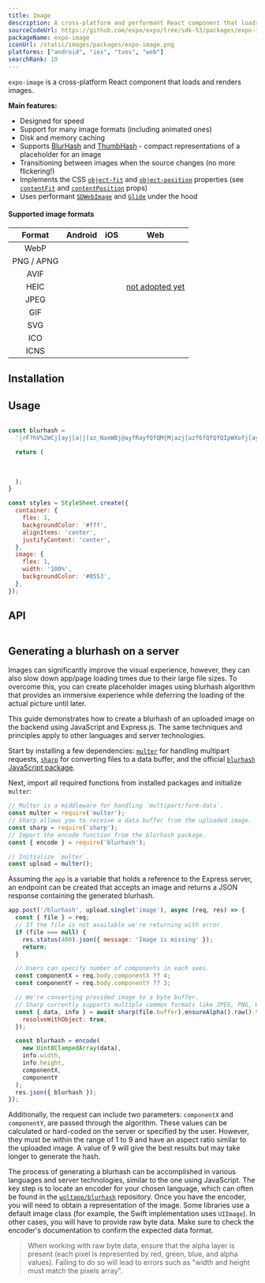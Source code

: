 ```yaml
---
title: Image
description: A cross-platform and performant React component that loads and renders images.
sourceCodeUrl: https://github.com/expo/expo/tree/sdk-53/packages/expo-image
packageName: expo-image
iconUrl: /static/images/packages/expo-image.png
platforms: ["android", "ios", "tvos", "web"]
searchRank: 10
---
```


`expo-image` is a cross-platform React component that loads and renders images.

**Main features:**

- Designed for speed
- Support for many image formats (including animated ones)
- Disk and memory caching
- Supports [BlurHash](https://blurha.sh) and [ThumbHash](https://evanw.github.io/thumbhash/) - compact representations of a placeholder for an image
- Transitioning between images when the source changes (no more flickering!)
- Implements the CSS [`object-fit`](https://developer.mozilla.org/en-US/docs/Web/CSS/object-fit) and [`object-position`](https://developer.mozilla.org/en-US/docs/Web/CSS/object-position) properties (see [`contentFit`](#contentfit) and [`contentPosition`](#contentposition) props)
- Uses performant [`SDWebImage`](https://github.com/SDWebImage/SDWebImage) and [`Glide`](https://github.com/bumptech/glide) under the hood

#### Supported image formats

|   Format   |   Android   |     iOS     |                          Web                           |
| :--------: | :---------: | :---------: | :----------------------------------------------------: |
|    WebP    |  |  |                                             |
| PNG / APNG |  |  |                                             |
|    AVIF    |  |  |                                             |
|    HEIC    |  |  |  [not adopted yet](https://caniuse.com/heif) |
|    JPEG    |  |  |                                             |
|    GIF     |  |  |                                             |
|    SVG     |  |  |                                             |
|    ICO     |  |  |                                             |
|    ICNS    |   |  |                                              |

## Installation

## Usage

```jsx

const blurhash =
  '|rF?hV%2WCj[ayj[a|j[az_NaeWBj@ayfRayfQfQM{M|azj[azf6fQfQfQIpWXofj[ayj[j[fQayWCoeoeaya}j[ayfQa{oLj?j[WVj[ayayj[fQoff7azayj[ayj[j[ayofayayayj[fQj[ayayj[ayfjj[j[ayjuayj[';

  return (
    
      
    
  );
}

const styles = StyleSheet.create({
  container: {
    flex: 1,
    backgroundColor: '#fff',
    alignItems: 'center',
    justifyContent: 'center',
  },
  image: {
    flex: 1,
    width: '100%',
    backgroundColor: '#0553',
  },
});
```

## API

```js

```

## Generating a blurhash on a server

Images can significantly improve the visual experience, however, they can also slow down app/page loading times due to their large file sizes. To overcome this, you can create placeholder images using blurhash algorithm that provides an immersive experience while deferring the loading of the actual picture until later.

This guide demonstrates how to create a blurhash of an uploaded image on the backend using JavaScript and Express.js. The same techniques and principles apply to other languages and server technologies.

Start by installing a few dependencies: [`multer`](https://github.com/expressjs/multer) for handling multipart requests, [`sharp`](https://github.com/lovell/sharp) for converting files to a data buffer, and the official [`blurhash` JavaScript package](https://github.com/woltapp/blurhash/tree/master/TypeScript).

Next, import all required functions from installed packages and initialize `multer`:

```js
// Multer is a middleware for handling `multipart/form-data`.
const multer = require('multer');
// Sharp allows you to receive a data buffer from the uploaded image.
const sharp = require('sharp');
// Import the encode function from the blurhash package.
const { encode } = require('blurhash');

// Initialize `multer`.
const upload = multer();
```

Assuming the `app` is a variable that holds a reference to the Express server, an endpoint can be created that accepts an image and returns a JSON response containing the generated blurhash.

```js
app.post('/blurhash', upload.single('image'), async (req, res) => {
  const { file } = req;
  // If the file is not available we're returning with error.
  if (file === null) {
    res.status(400).json({ message: 'Image is missing' });
    return;
  }

  // Users can specify number of components in each axes.
  const componentX = req.body.componentX ?? 4;
  const componentY = req.body.componentY ?? 3;

  // We're converting provided image to a byte buffer.
  // Sharp currently supports multiple common formats like JPEG, PNG, WebP, GIF, and AVIF.
  const { data, info } = await sharp(file.buffer).ensureAlpha().raw().toBuffer({
    resolveWithObject: true,
  });

  const blurhash = encode(
    new Uint8ClampedArray(data),
    info.width,
    info.height,
    componentX,
    componentY
  );
  res.json({ blurhash });
});
```

Additionally, the request can include two parameters: `componentX` and `componentY`, are passed through the algorithm. These values can be calculated or hard-coded on the server or specified by the user. However, they must be within the range of 1 to 9 and have an aspect ratio similar to the uploaded image. A value of 9 will give the best results but may take longer to generate the hash.

The process of generating a blurhash can be accomplished in various languages and server technologies, similar to the one using JavaScript. The key step is to locate an encoder for your chosen language, which can often be found in the [`woltapp/blurhash`](https://github.com/woltapp/blurhash#implementations) repository. Once you have the encoder, you will need to obtain a representation of the image. Some libraries use a default image class (for example, the Swift implementation uses `UIImage`). In other cases, you will have to provide raw byte data. Make sure to check the encoder's documentation to confirm the expected data format.

> When working with raw byte data, ensure that the alpha layer is present (each pixel is represented by red, green, blue, and alpha values). Failing to do so will lead to errors such as "width and height must match the pixels array".